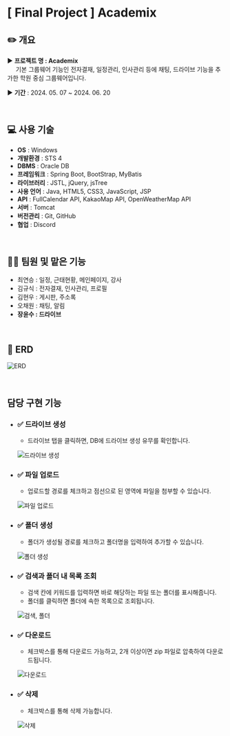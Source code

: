 # [ Final Project ] Academix

## ✏️ 개요

▶ **프로젝트 명 : Academix**  
&nbsp;&nbsp;&nbsp;&nbsp; 기본 그룹웨어 기능인 전자결재, 일정관리, 인사관리 등에 채팅, 드라이브 기능을 추가한 학원 중심 그룹웨어입니다.  

▶ **기간** : 2024. 05. 07 ~ 2024. 06. 20

<br>

## 💻 사용 기술

- **OS** : Windows
- **개발환경** : STS 4
- **DBMS** : Oracle DB
- **프레임워크** : Spring Boot, BootStrap, MyBatis
- **라이브러리** : JSTL, jQuery, jsTree
- **사용 언어** : Java, HTML5, CSS3, JavaScript, JSP
- **API** : FullCalendar API, KakaoMap API, OpenWeatherMap API
- **서버** : Tomcat
- **버전관리** : Git, GitHub
- **협업** : Discord

<br>

## 🧑‍💻 팀원 및 맡은 기능

- 최연승 : 일정, 근태현황, 메인페이지, 강사
- 김규식 : 전자결재, 인사관리, 프로필
- 김현우 : 게시판, 주소록
- 오채원 : 채팅, 알림
- **장윤수 : 드라이브**

<br>

## 📜 ERD
![ERD](https://github.com/user-attachments/assets/63f50f9e-1924-4490-9cf0-08ab325f208b)

<br>

## 담당 구현 기능
- ### ✅ 드라이브 생성
  - 드라이브 탭을 클릭하면, DB에 드라이브 생성 유무를 확인합니다.

  ![드라이브 생성](https://github.com/user-attachments/assets/033128a2-fd34-4ab1-bd6f-81ead92e8bc2)

- ### ✅ 파일 업로드
  - 업로드할 경로를 체크하고 점선으로 된 영역에 파일을 첨부할 수 있습니다.
  
  ![파일 업로드](https://github.com/user-attachments/assets/a6e74e6d-d56b-43e3-adb2-19ec61fd15be)
  
- ### ✅ 폴더 생성
  - 폴더가 생성될 경로를 체크하고 폴더명을 입력하여 추가할 수 있습니다.
    
  ![폴더 생성](https://github.com/user-attachments/assets/75c26b58-e52f-4588-abd3-056be416499b)

- ### ✅ 검색과 폴더 내 목록 조회
  - 검색 칸에 키워드를 입력하면 바로 해당하는 파일 또는 폴더를 표시해줍니다.
  - 폴더를 클릭하면 폴더에 속한 목록으로 조회됩니다.
    
  ![검색, 폴더](https://github.com/user-attachments/assets/77ccab48-4b8c-45f3-bfd0-f9d75deedca9)

- ### ✅ 다운로드
  - 체크박스를 통해 다운로드 가능하고, 2개 이상이면 zip 파일로 압축하여 다운로드됩니다.
 
  ![다운로드](https://github.com/user-attachments/assets/426ea80a-deb6-4749-9397-2876f92adaeb)

- ### ✅ 삭제
  - 체크박스를 통해 삭제 가능합니다.

  ![삭제](https://github.com/user-attachments/assets/e1f1c3c4-1c0f-4145-9cf3-1cc16fc1407f)
  
